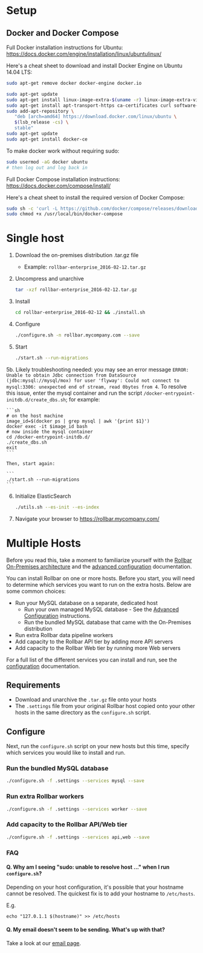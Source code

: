 # Setup

## Docker and Docker Compose

Full Docker installation instructions for Ubuntu:
https://docs.docker.com/engine/installation/linux/ubuntulinux/

Here's a cheat sheet to download and install Docker Engine on Ubuntu
14.04 LTS:

```sh
sudo apt-get remove docker docker-engine docker.io

sudo apt-get update
sudo apt-get install linux-image-extra-$(uname -r) linux-image-extra-virtual
sudo apt-get install apt-transport-https ca-certificates curl software-properties-common
sudo add-apt-repository \
   "deb [arch=amd64] https://download.docker.com/linux/ubuntu \
   $(lsb_release -cs) \
   stable"
sudo apt-get update
sudo apt-get install docker-ce
```

To make docker work without requiring sudo:

```sh
sudo usermod -aG docker ubuntu
# then log out and log back in
```

Full Docker Compose installation instructions:
https://docs.docker.com/compose/install/

Here's a cheat sheet to install the required version of Docker Compose:

```sh
sudo sh -c 'curl -L https://github.com/docker/compose/releases/download/1.6.2/docker-compose-`uname -s`-`uname -m` > /usr/local/bin/docker-compose'
sudo chmod +x /usr/local/bin/docker-compose
```

# Single host

1. Download the on-premises distribution .tar.gz file
   - Example: `rollbar-enterprise_2016-02-12.tar.gz`
2. Uncompress and unarchive

    ```sh
    tar -xzf rollbar-enterprise_2016-02-12.tar.gz
    ```
3. Install

    ```sh
    cd rollbar-enterprise_2016-02-12 && ./install.sh
    ```

4. Configure

    ```sh
    ./configure.sh -n rollbar.mycompany.com --save
    ```
5. Start

    ```sh
    ./start.sh --run-migrations
    ```

5b. Likely troubleshooting needed: you may see an error message `ERROR: Unable to obtain Jdbc connection from DataSource (jdbc:mysql://mysql/mox) for user 'flyway': Could not connect to mysql:3306: unexpected end of stream, read 0bytes from 4`. To resolve this issue, enter the mysql container and run the script `/docker-entrypoint-initdb.d/create_dbs.sh`; for example:

    ```sh
    # on the host machine
    image_id=$(docker ps | grep mysql | awk '{print $1}')
    docker exec -it $image_id bash
    # now inside the mysql container
    cd /docker-entrypoint-initdb.d/
    ./create_dbs.sh
    exit
    ```

    Then, start again:

    ```
    ./start.sh --run-migrations
    ```

6. Initialize ElasticSearch
    ```sh
    ./utils.sh --es-init --es-index
    ```
7. Navigate your browser to https://rollbar.mycompany.com/

# Multiple Hosts

Before you read this, take a moment to familiarize yourself with the
[Rollbar On-Premises architecture](architecture.md "Rollbar On-Premises
Architecture") and the [advanced configuration](configure.md#advanced
"Advanced Rollbar Configuration") documentation.

You can install Rollbar on one or more hosts. Before you start, you will
need to determine which services you want to run on the extra
hosts. Below are some common choices:

- Run your MySQL database on a separate, dedicated host
  - Run your own managed MySQL database - See the [Advanced
    Configuration](configure.md#advanced "Advanced Rollbar
    Configuration") instructions.
  - Run the bundled MySQL database that came with the On-Premises
    distribution
- Run extra Rollbar data pipeline workers
- Add capacity to the Rollbar API tier by adding more API servers
- Add capacity to the Rollbar Web tier by running more Web servers

For a full list of the different services you can install and run, see
the [configuration](configure.md "Rollbar Configuration") documentation.

## Requirements

- Download and unarchive the `.tar.gz` file onto your hosts
- The `.settings` file from your original Rollbar host copied onto your
  other hosts in the same directory as the `configure.sh` script.

## Configure

Next, run the `configure.sh` script on your new hosts but this time,
specify which services you would like to install and run.

### Run the bundled MySQL database

```sh
./configure.sh -f .settings --services mysql --save
```

### Run extra Rollbar workers

```sh
./configure.sh -f .settings --services worker --save
```

### Add capacity to the Rollbar API/Web tier

```sh
./configure.sh -f .settings --services api,web --save
```

### FAQ

#### Q. Why am I seeing "sudo: unable to resolve host ..." when I run `configure.sh`?

Depending on your host configuration, it's possible that your hostname
cannot be resolved.  The quickest fix is to add your hostname to
`/etc/hosts`.

E.g.
```
echo "127.0.1.1 $(hostname)" >> /etc/hosts
```

#### Q. My email doesn't seem to be sending.  What's up with that?

Take a look at our [email page](email.md).
